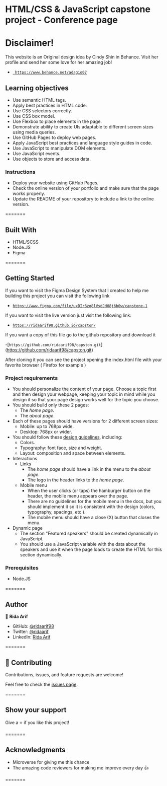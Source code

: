 # HTML/CSS & JavaScript capstone project - Conference page

# Disclaimer!

This website is an Original design idea by Cindy Shin in Behance.
Visit her profile and send her some love for her amazing job!

- [` https://www.behance.net/adagio07`](https://www.behance.net/adagio07)

## Learning objectives

- Use semantic HTML tags.
- Apply best practices in HTML code.
- Use CSS selectors correctly.
- Use CSS box model.
- Use Flexbox to place elements in the page.
- Demonstrate ability to create UIs adaptable to different screen sizes using media queries.
- Use GitHub Pages to deploy web pages.
- Apply JavaScript best practices and language style guides in code.
- Use JavaScript to manipulate DOM elements.
- Use JavaScript events.
- Use objects to store and access data.

### Instructions

- Deploy your website using GitHub Pages.
- Check the online version of your portfolio and make sure that the page works properly.
- Update the README of your repository to include a link to the online version.

=======

## Built With

- HTML/SCSS
- Node.JS
- Figma

=======

## Getting Started

If you want to visit the Figma Design System that I created to help me building this project you can visit the following link

- [`https://www.figma.com/file/uxDIr6zq8lVsdJH08j6b0w/capstone-1`](https://www.figma.com/file/uxDIr6zq8lVsdJH08j6b0w/capstone-1)

If you want to visit the live version just visit the following link:

- [`https://ridaarif98.github.io/capston/`](https://ridaarif98.github.io/capston/)

If you want a copy of this file go to the github repository and download it

-[`https://github.com/ridaarif98/capston.git`] (https://github.com/ridaarif98/capston.git)

After cloning it you can see the project opening the index.html file with your favorite browser ( Firefox for example )

### Project requirements

- You should personalize the content of your page. Choose a topic first and then design your webpage, keeping your topic in mind while you design it so that your page design works well for the topic you choose.
- You should build only these 2 pages:
  - The _home page_.
  - The _about page_.
- Each of these pages should have versions for 2 different screen sizes:
  - Mobile: up to 768px wide.
  - Desktop: 768px or wider.
- You should follow these [design guidelines](https://www.behance.net/gallery/29845175/CC-Global-Summit-2015), including:
  - Colors.
  - Typography: font face, size and weight.
  - Layout: composition and space between elements.
- Interactions
  - Links
    - The _home page_ should have a link in the menu to the _about page_.
    - The logo in the header links to the _home page_.
  - Mobile menu
    - When the user clicks (or taps) the hamburger button on the header, the mobile menu appears over the page.
    - There are no guidelines for the mobile menu in the docs, but you should implement it so it is consistent with the design (colors, typography, spacings, etc.).
    - The mobile menu should have a close (X) button that closes the menu.
- Dynamic page
  - The section "Featured speakers" should be created dynamically in JavaScript.
  - You should use a JavaScript variable with the data about the speakers and use it when the page loads to create the HTML for this section dynamically.

### Prerequisites

- Node.JS

=======
## Author

👤 **Rida Arif**

- GitHub: [@ridaarif98](https://github.com/ridaarif98)
- Twitter: [@ridaarif](https://twitter.com/Rida29984906)
- LinkedIn: [Rida Arif](https://www.linkedin.com/in/rida-arif-90945520b/)

=======

## 🤝 Contributing

Contributions, issues, and feature requests are welcome!

Feel free to check the [issues page](../../issues/).

=======

## Show your support

Give a ⭐️ if you like this project!

=======

## Acknowledgments

- Microverse for giving me this chance
- The amazing code reviewers for making me improve every day :thumbsup:

=======
